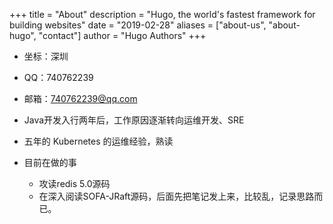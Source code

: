+++
title = "About"
description = "Hugo, the world's fastest framework for building websites"
date = "2019-02-28"
aliases = ["about-us", "about-hugo", "contact"]
author = "Hugo Authors"
+++

- 坐标：深圳
- QQ：740762239
- 邮箱：740762239@qq.com
- Java开发入行两年后，工作原因逐渐转向运维开发、SRE
- 五年的 Kubernetes 的运维经验，熟读

- 目前在做的事
    - 攻读redis 5.0源码
    - 在深入阅读SOFA-JRaft源码，后面先把笔记发上来，比较乱，记录思路而已。
